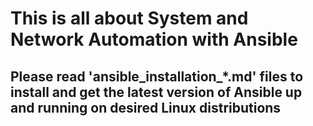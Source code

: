 # This is all about System and Network Automation with Ansible

## Please read 'ansible_installation_*.md' files to install and get the latest version of Ansible up and running on desired Linux distributions 

